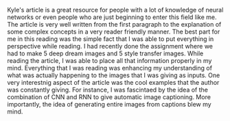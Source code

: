 Kyle's article is a great resource for people with a lot of knowledge of neural networks or even people who are just beginning to enter this field like me. The article is very well written from the first paragraph to the explanation of some complex concepts in a very reader friendly manner. 
The best part for me in this reading was the simple fact that I was able to put everything in perspective while reading. I had recently done the assignment where we had to make 5 deep dream images and 5 style transfer images. While reading the article, I was able to place all that information properly in my mind. Everything that I was reading was enhancing my understanding of what was actually happening to the images that I was giving as inputs. 
One very interestnig aspect of the article was the cool examples that the author was constantly giving. For instance, I was fascintaed by the idea of the combination of CNN and RNN to give automatic image captioning. More importantly, the idea of generating entire images from captions blew my mind. 
